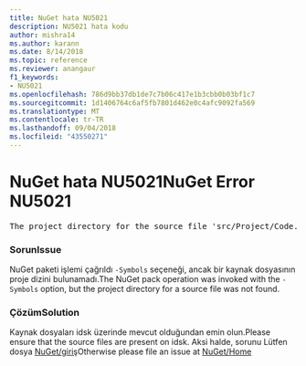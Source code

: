 ```yaml
---
title: NuGet hata NU5021
description: NU5021 hata kodu
author: mishra14
ms.author: karann
ms.date: 8/14/2018
ms.topic: reference
ms.reviewer: anangaur
f1_keywords:
- NU5021
ms.openlocfilehash: 786d9bb37db1de7c7b06c417e1b3cbb0b03bf1c7
ms.sourcegitcommit: 1d1406764c6af5fb7801d462e0c4afc9092fa569
ms.translationtype: MT
ms.contentlocale: tr-TR
ms.lasthandoff: 09/04/2018
ms.locfileid: "43550271"
---
```

# <a name="nuget-error-nu5021"></a><span data-ttu-id="21261-103">NuGet hata NU5021</span><span class="sxs-lookup"><span data-stu-id="21261-103">NuGet Error NU5021</span></span>
<pre>The project directory for the source file 'src/Project/Code.cs' could not be found.</pre>

### <a name="issue"></a><span data-ttu-id="21261-104">Sorun</span><span class="sxs-lookup"><span data-stu-id="21261-104">Issue</span></span>

<span data-ttu-id="21261-105">NuGet paketi işlemi çağrıldı `-Symbols` seçeneği, ancak bir kaynak dosyasının proje dizini bulunamadı.</span><span class="sxs-lookup"><span data-stu-id="21261-105">The NuGet pack operation was invoked with the `-Symbols` option, but the project directory for a source file was not found.</span></span>


### <a name="solution"></a><span data-ttu-id="21261-106">Çözüm</span><span class="sxs-lookup"><span data-stu-id="21261-106">Solution</span></span>

<span data-ttu-id="21261-107">Kaynak dosyaları idsk üzerinde mevcut olduğundan emin olun.</span><span class="sxs-lookup"><span data-stu-id="21261-107">Please ensure that the source files are present on idsk.</span></span> <span data-ttu-id="21261-108">Aksi halde, sorunu Lütfen dosya [NuGet/giriş](https://github.com/NuGet/Home/issues)</span><span class="sxs-lookup"><span data-stu-id="21261-108">Otherwise please file an issue at [NuGet/Home](https://github.com/NuGet/Home/issues)</span></span>

